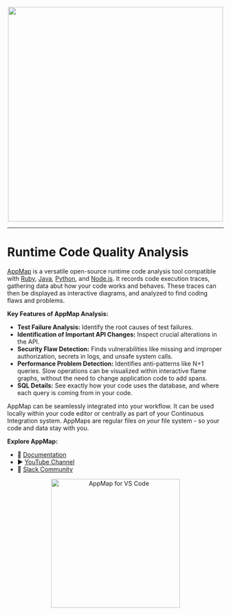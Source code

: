 <p align="center">
    <picture >
      <source srcset="https://github.com/getappmap/.github/raw/main/profile/images/appmap-logo-blk-type.png" media="(prefers-color-scheme: light)" alt="AppMap Logo">
      <img src="https://github.com/getappmap/.github/raw/main/profile/images/appmap-logo-wht-type.png" width="500px">
    </picture>
</p>

--- 

# Runtime Code Quality Analysis

[AppMap](https://appmap.io) is a versatile open-source runtime code analysis tool compatible with [Ruby](https://github.com/getappmap/appmap-ruby), [Java](https://github.com/getappmap/appmap-java), [Python](https://github.com/getappmap/appmap-python), and [Node.js](https://github.com/getappmap/appmap-node). It records code execution traces, gathering data abut how your code works and behaves. These traces can then be displayed as interactive diagrams, and analyzed to find coding flaws and problems.

**Key Features of AppMap Analysis:**

- **Test Failure Analysis:** Identify the root causes of test failures.
- **Identification of Important API Changes:** Inspect crucial alterations in the API.
- **Security Flaw Detection:** Finds vulnerabilities like missing and improper authorization, secrets in logs, and unsafe system calls.
- **Performance Problem Detection:** Identifies anti-patterns like N+1 queries. Slow operations can be visualized within interactive flame graphs, without the need to change application code to add spans.
- **SQL Details:** See exactly how your code uses the database, and where each query is coming from in your code. 

AppMap can be seamlessly integrated into your workflow. It can be used locally within your code editor or centrally as part of your Continuous Integration system. AppMaps are regular files on _your_ file system - so your code and data stay with you. 

**Explore AppMap:**

- 📖 [Documentation](https://appmap.io/docs/appmap-overview.html) 
- ▶️ [YouTube Channel](https://www.youtube.com/channel/UCxVv4gVnr2Uf2PSzoELZUcg)
- 💬 [Slack Community](https://appmap.io/slack)  

<p align="center" dir="auto">
  <a href="http://getappmap.com" rel="nofollow"><img src="https://github.com/getappmap/.github/raw/main/profile/images/get-appmap-button.png" alt="AppMap for VS Code" style="width: 300px; max-width: 100%;"></a>
</p>
